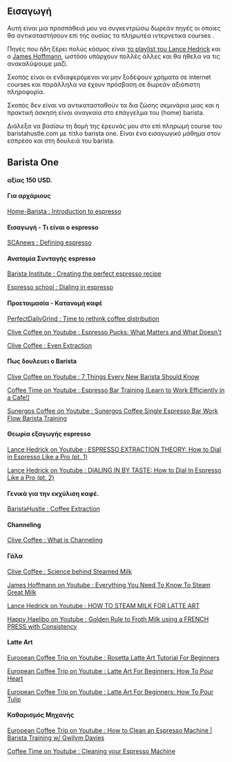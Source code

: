 ## Εισαγωγή

Αυτή είναι μια προσπάθειά μου να συγκεντρώσω δωρεάν πηγές οι οποίες θα αντικαταστήσουν επί της ουσίας τα πληρωτέα ιντερνετικά courses . 

Πηγές που ήδη ξέρει πολύς κόσμος είναι [το playlist του Lance Hedrick](https://www.youtube.com/playlist?list=PL0BqZlXENXW9f9ZHYEV7K2n57HntBC7Ed) και ο [James Hoffmann](https://www.youtube.com/channel/UCMb0O2CdPBNi-QqPk5T3gsQ), ωστόσο υπάρχουν πολλές άλλες και θα ήθελα να τις ανακαλύψουμε μαζί.

Σκοπός είναι οι ενδιαφερόμενοι να μην ξοδέψουν χρήματα σε internet courses και παράλληλα να έχουν πρόσβαση σε δωρεάν αξιόπιστη πληροφορία.

Σκοπός δεν είναι να αντικατασταθούν τα δια ζώσης σεμινάρια μιας και η πρακτική άσκηση είναι αναγκαία στο επάγγελμα του (home) barista.

Διάλεξα να βασίσω τη δομή της έρευνάς μου στο επί πληρωμή course του baristahustle.com με τίτλο barista one. Είναι ένα εισαγωγικό μάθημα στον εσπρέσο και στη δουλειά του barista.


## Barista One
#### αξίας 150 USD.

#### Για αρχάριους
[Home-Barista : Introduction to espresso](https://www.home-barista.com/newbie-introduction-to-espresso.html)

#### Εισαγωγή - Τι είναι ο espresso
[SCAnews : Defining espresso](https://scanews.coffee/2018/02/01/defining-ever-changing-espresso-25-magazine-issue-3/)

#### Ανατομία Συνταγής espresso
[Barista Institute : Creating the perfect espresso recipe](https://www.baristainstitute.com/blog/jori-korhonen/november-2021/creating-perfect-espresso-recipe)

[Espresso school : Dialing in espresso](https://www.espressoschool.com.au/blog/dialing-in-espresso/)
#### Προετοιμασία - Κατανομή καφέ
[PerfectDailyGrind : Time to rethink coffee distribution](https://perfectdailygrind.com/2017/04/espresso-making-skills-its-time-to-rethink-coffee-distribution/)

[Clive Coffee on Youtube : Espresso Pucks: What Matters and What Doesn't](https://youtu.be/NkruKrkYxr0)

[Clive Coffee : Even Extraction](https://clivecoffee.com/blogs/learn/even-extraction-the-pursuit-of-perfection)


#### Πως δουλευει ο Barista
[Clive Coffee on Youtube : 7 Things Every New Barista Should Know](https://www.youtube.com/watch?v=4vcUiO_Hs00)

[Coffee Time on Youtube : Espresso Bar Training (Learn to Work Efficiently in a Cafe!)](https://www.youtube.com/watch?v=GDRF1opf0lA)

[Sunergos Coffee on Youtube : Sunergos Coffee Single Espresso Bar Work Flow Barista Training](https://www.youtube.com/watch?v=8mjV7uriHxU)

#### Θεωρία εξαγωγής espresso
[Lance Hedrick on Youtube : ESPRESSO EXTRACTION THEORY: How to Dial in Espresso Like a Pro (pt. 1)](https://www.youtube.com/watch?v=hihG6kaxbk8 (pt1))

[Lance Hedrick on Youtube : DIALING IN BY TASTE: How to Dial In Espresso Like a Pro (pt. 2)](https://www.youtube.com/watch?v=DFB6E_7W2c0 (pt2))

#### Γενικά για την εκχύλιση καφέ.
[BaristaHustle : Coffee Extraction](https://www.baristahustle.com/blog/coffee-extraction-and-how-to-taste-it/)

#### Channeling
[Clive Coffee : What is Channeling](https://clivecoffee.com/blogs/learn/what-is-channeling)

#### Γάλα
[Clive Coffee : Science behind Steamed Milk](https://clivecoffee.com/blogs/learn/the-science-behind-perfect-steamed-milk)

[James Hoffmann on Youtube : Everything You Need To Know To Steam Great Milk](https://www.youtube.com/watch?v=oaKRBBpA4fw)

[Lance Hedrick on Youtube : HOW TO STEAM MILK FOR LATTE ART](https://www.youtube.com/watch?v=gTC3dJvwgUI)

[Happy Haelibo on Youtube : Golden Rule to Froth Milk using a FRENCH PRESS with Consistency](https://www.youtube.com/watch?v=wFFJ-NLjNZY)
#### Latte Art
[European Coffee Trip on Youtube : Rosetta Latte Art Tutorial For Beginners](https://www.youtube.com/watch?v=E2fPJMkY0_Y)

[European Coffee Trip on Youtube : Latte Art For Beginners: How To Pour Heart](https://www.youtube.com/watch?v=SiefJJv-Qho)

[European Coffee Trip on Youtube : Latte Art For Beginners: How To Pour Tulip](https://www.youtube.com/watch?v=KqG0C5i5oGc)

#### Καθαρισμός Μηχανής
[European Coffee Trip on Youtube : How to Clean an Espresso Machine | Barista Training w/ Gwilym Davies](https://www.youtube.com/watch?v=7Kj8FY1hoMs)

[Coffee Time on Youtube : Cleaning your Espresso Machine](https://www.youtube.com/watch?v=fd03BqFWjTk)